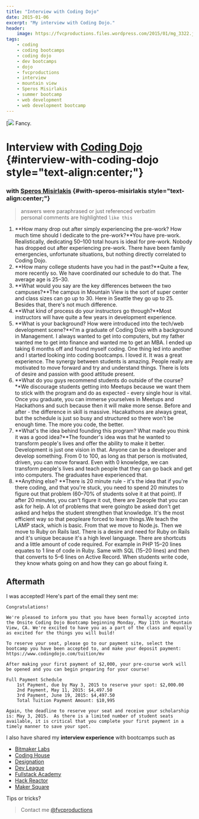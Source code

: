 ```yaml
---
title: "Interview with Coding Dojo"
date: 2015-01-06
excerpt: "My interview with Coding Dojo."
header:
    image: https://fvcproductions.files.wordpress.com/2015/01/mg_3322.jpg
tags:
    - coding
    - coding bootcamps
    - coding dojo
    - dev bootcamps
    - dojo
    - fvcproductions
    - interview
    - mountain view
    - Speros Misirlakis
    - summer bootcamp
    - web development
    - web development bootcamp
---
```


[![](https://jlau-bucket-1.s3.amazonaws.com/uploads/topic/image/5/coding_dojo.png) Fancy.

Interview with [Coding Dojo](https://www.codingdojo.com) {#interview-with-coding-dojo style="text-align:center;"}
=======================================================



### with [Speros Misirlakis](https://www.linkedin.com/pub/speros-misirlakis/28/743/384) {#with-speros-misirlakis style="text-align:center;"}

> answers were paraphrased or just referenced verbatim\
> personal comments are highlighted `like this`



1. **How many drop out after simply experiencing the pre-work? How much
    time should I dedicate to the pre-work?**You have pre-work.
    Realistically, dedicating 50–100 total hours is ideal for pre-work.
    Nobody has dropped out after experiencing pre-work. There have been
    family emergencies, unfortunate situations, but nothing directly
    correlated to Coding Dojo.
2. **How many college students have you had in the past?**Quite a few,
    more recently so. We have coordinated our schedule to do that. The
    average age is 25–30.
3. **What would you say are the key differences between the two
    campuses?**The campus in Mountain View is the sort of super center
    and class sizes can go up to 30. Here in Seattle they go up to 25.
    Besides that, there's not much difference.
4.  **What kind of process do your instructors go through?**Most
    instructors will have quite a few years in development experience.
5.  **What is your background? How were introduced into the tech/web
    development scene?**I'm a graduate of Coding Dojo with a background
    in Management. I always wanted to get into computers, but my father
    wanted me to get into finance and wanted me to get an MBA. I ended
    up taking 6 months off and found myself coding. One thing led into
    another and I started looking into coding bootcamps. I loved it. It
    was a great experience. The synergy between students is amazing.
    People really are motivated to move forward and try and understand
    things. There is lots of desire and passion with good attitude
    present.
6.  **What do you guys recommend students do outside of the course?**We
    discourage students getting into Meetups because we want them to
    stick with the program and do as expected - every single hour is
    vital. Once you graduate, you can immerse yourselves in Meetups and
    Hackathons and such because then it will make more sense. Before and
    after - the difference in skill is massive. Hacakathons are always
    great, but the schedule is just so busy and structured so there
    won't be enough time. The more you code, the better.
7.  **What's the idea behind founding this program? What made you think
    it was a good idea?**The founder's idea was that he wanted to
    transform people's lives and offer the ability to make it better.
    Development is just one vision in that. Anyone can be a developer
    and develop something. From 0 to 100, as long as that person is
    motivated, driven, you can move forward. Even with 0 knowledge, we
    can transform people's lives and teach people that they can go back
    and get into computers. The graduates have experienced that.
8.  **Anything else? **There is 20 minute rule - it's the idea that if
    you're there coding, and that you're stuck, you need to spend 20
    minutes to figure out that problem (60–70% of students solve it at
    that point). If after 20 minutes, you can't figure it out, there are
    2people that you can ask for help. A lot of problems that were
    goingto be asked don't get asked and helps the student strengthen
    that knowledge. It's the most efficient way so that peopleare forced
    to learn things.We teach the LAMP stack, which is basic. From that
    we move to Node.js. Then we move to Ruby on Rails last. There is a
    desire and need for Ruby on Rails and it's unique because it's a
    high level language. There are shortcuts and a little amount of code
    required. For example in PHP 15–20 lines equates to 1 line of code
    in Ruby. Same with SQL (15–20 lines) and then that converts to 5–6
    lines on Active Record. When students write code, they know whats
    going on and how they can go about fixing it.



Aftermath
---------

I was accepted! Here's part of the email they sent me:

    Congratulations!

    We're pleased to inform you that you have been formally accepted into the Onsite Coding Dojo Bootcamp beginning Monday, May 11th in Mountain View, CA. We're excited to have you as a part of the class and equally as excited for the things you will build!

    To reserve your seat, please go to our payment site, select the bootcamp you have been accepted to, and make your deposit payment: https://www.codingdojo.com/tuition/mv

    After making your first payment of $2,000, your pre-course work will be opened and you can begin preparing for your course!

    Full Payment Schedule
        1st Payment, due by May 3, 2015 to reserve your spot: $2,000.00
        2nd Payment, May 11, 2015: $4,497.50
        3rd Payment, June 19, 2015: $4,497.50
        Total Tuition Payment Amount: $10,995

    Again, the deadline to reserve your seat and receive your scholarship is: May 3, 2015.  As there is a limited number of student seats available, it is critical that you complete your first payment in a timely manner to save your spot.



I also have shared my **interview experience** with bootcamps such as

- [Bitmaker
    Labs](/blog/2014/03/12/interview-bitmaker-labs/)
- [Coding
    House](https://fvcproductions.com/blog/2015/01/06/coding-house-interview/ "Interview with Coding House 🏠")
- [Designation](https://fvcproductions.com/blog/2015/01/06/interview-with-designation/ "Interview with Designation 🎨")
- [Dev
    League](https://fvcproductions.com/blog/2015/01/06/experience-with-devleague/ "My Experience With DevLeague 💻")
- [Fullstack
    Academy](https://fvcproductions.com/blog/2014/12/28/my-experience-with-fullstack-academy-of-code/ "My Experience with Fullstack Academy of Code 💻")
- [Hack
    Reactor](https://fvcproductions.com/blog/2015/01/05/questioning-hack-reactor/ "Questioning Hack Reactor 🔑")
- [Maker
    Square](https://fvcproductions.com/blog/2015/01/14/my-experience-with-makersquare-%f0%9f%92/ "My Experience with MakerSquare 💻")



Tips or tricks?

> Contact me [@fvcproductions](https://twitter.com/fvcproductions)
